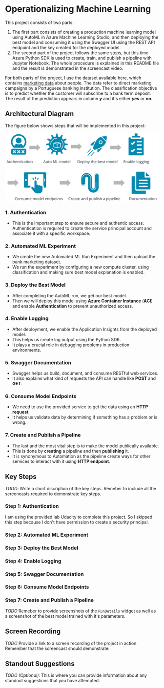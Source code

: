 # Operationalizing Machine Learning

This project consists of two parts:<br>
1. The first part consists of creating a production machine learning model using AutoML in Azure Machine Learning Studio, and then deploying the best model and consuming 
it using the Swagger UI using the REST API endpoint and the key created for the deployed model.<br>
2. The second part of the project follows the same steps, but this time Azure Python SDK is used to create, train, and publish a pipeline with Jupyter Notebook. 
The whole procedure is explained in this README file and the result is demonstrated in the screencast video.<br>

For both parts of the project, I use the dataset available here, which contains [marketing data](https://automlsamplenotebookdata.blob.core.windows.net/automl-sample-notebook-data/bankmarketing_train.csv) about people. 
The data refer to direct marketing campaigns by a Portuguese banking institution. 
The classification objective is to predict whether the customer will subscribe to a bank term deposit. 
The result of the prediction appears in column **_y_** and it's either **_yes_** or **_no_**.

## Architectural Diagram
The figure below shows steps that will be implemented in this project:

![Diagramm](screenshots/Architecture.PNG)

### 1. Authentication

- This is the important step to ensure secure and authentic access. Authentication is required to create the service principal account and associate it with a specific workspace.

### 2. Automated ML Experiment

- We create the new Automated ML Run Experiment and then upload the bank marketing dataset. <br>
- We run the experiment by configuring a new compute cluster, using classification and making sure best model explanation is enabled.

### 3. Deploy the Best Model

- After completing the AutoML run, we get our best model. <br>
- Then we will deploy this model using **Azure Container Instance** (**ACI**) and enable **Authentication** to prevent unauthorized access.

### 4. Enable Logging

- After deployment, we enable the Application Insights from the deployed model. <br>
- This helps us create log output using the Python SDK. <br>
- It plays a crucial role in debugging problems in production environments.

### 5. Swagger Documentation

- Swagger helps us build, document, and consume RESTful web services. <br>
- It also explains what kind of requests the API can handle like **POST** and **GET**.

### 6. Consume Model Endpoints

- We need to use the provided service to get the data using an **HTTP request**. <br>
- It helps us validate data by determining if something has a problem or is wrong.

### 7. Create and Publish a Pipeline

- The last and the most vital step is to make the model publically available. <br>
- This is done by **creating** a pipeline and then **publishing** it. <br>
- It is synonymous to Automation as the pipeline create ways for other services to interact with it using **HTTP endpoint**.

## Key Steps
*TODO*: Write a short discription of the key steps. Remeber to include all the screencasts required to demonstrate key steps. 
### Step 1: Authentication
I am using the provided lab Udacity to complete this project. 
So I skipped this step because I don't have permission to create a security principal.

### Step 2: Automated ML Experiment

### Step 3: Deploy the Best Model

### Step 4: Enable Logging

### Step 5: Swagger Documentation

### Step 6: Consume Model Endpoints

### Step 7: Create and Publish a Pipeline


*TODO* Remeber to provide screenshots of the `RunDetails` widget as well as a screenshot of the best model trained with it's parameters.

## Screen Recording
*TODO* Provide a link to a screen recording of the project in action. Remember that the screencast should demonstrate:

## Standout Suggestions
*TODO (Optional):* This is where you can provide information about any standout suggestions that you have attempted.
